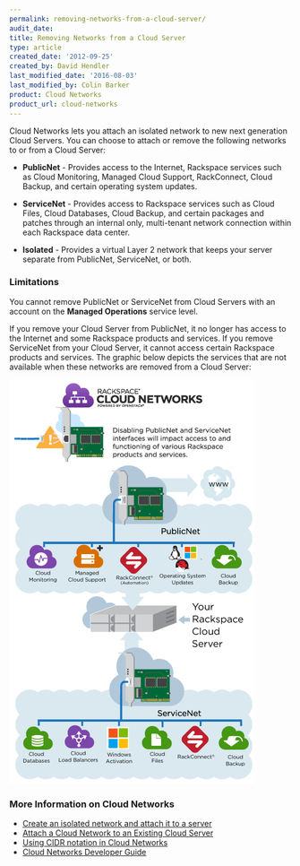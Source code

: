 ```yaml
---
permalink: removing-networks-from-a-cloud-server/
audit_date:
title: Removing Networks from a Cloud Server
type: article
created_date: '2012-09-25'
created_by: David Hendler
last_modified_date: '2016-08-03'
last_modified_by: Colin Barker
product: Cloud Networks
product_url: cloud-networks
---
```


Cloud Networks lets you attach an isolated network to new next
generation Cloud Servers. You can choose to attach or remove the
following networks to or from a Cloud Server:

-  **PublicNet** - Provides access to the Internet, Rackspace services such as Cloud
Monitoring, Managed Cloud Support, RackConnect, Cloud Backup, and
certain operating system updates.

-  **ServiceNet** - Provides access to Rackspace services such as Cloud Files, Cloud
Databases, Cloud Backup, and certain packages and patches through an
internal only, multi-tenant network connection within each Rackspace
data center.

-  **Isolated** - Provides a virtual Layer 2 network that keeps your server separate from
PublicNet, ServiceNet, or both.

### Limitations

You cannot remove PublicNet or ServiceNet from Cloud Servers with an
account on the **Managed Operations** service level. 

If you remove your Cloud Server from PublicNet, it no longer has access
to the Internet and some Rackspace products and services. If you remove
ServiceNet from your Cloud Server, it cannot access certain Rackspace
products and services. The graphic below depicts the services that are
not available when these networks are removed from a Cloud Server:

<img src="cloud-networks-infographic-revised4.png" alt="Removing Networks from a Cloud Server" width="438" height="722" />

### More Information on Cloud Networks

-  [Create an isolated network and attach it to a server](/support/how-to/create-an-isolated-cloud-network-and-attach-it-to-a-server)
-  [Attach a Cloud Network to an Existing Cloud Server](/support/how-to/attach-a-cloud-network-to-an-existing-cloud-server)
-  [Using CIDR notation in Cloud Networks](/support/how-to/using-cidr-notation-in-cloud-networks)
-  [Cloud Networks Developer Guide](https://developer.rackspace.com/docs/)
